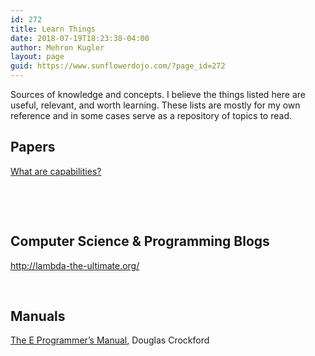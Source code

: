 ```yaml
---
id: 272
title: Learn Things
date: 2018-07-19T18:23:38-04:00
author: Mehron Kugler
layout: page
guid: https://www.sunflowerdojo.com/?page_id=272
---
```

Sources of knowledge and concepts. I believe the things listed here are useful, relevant, and worth learning. These lists are mostly for my own reference and in some cases serve as a repository of topics to read.

## Papers

[What are capabilities?](http://habitatchronicles.com/2017/05/what-are-capabilities/) 

&nbsp;

&nbsp;

## Computer Science & Programming Blogs

http://lambda-the-ultimate.org/

&nbsp;

## Manuals

[The E Programmer&#8217;s Manual](https://www.crockford.com/ec/manual.html), Douglas Crockford